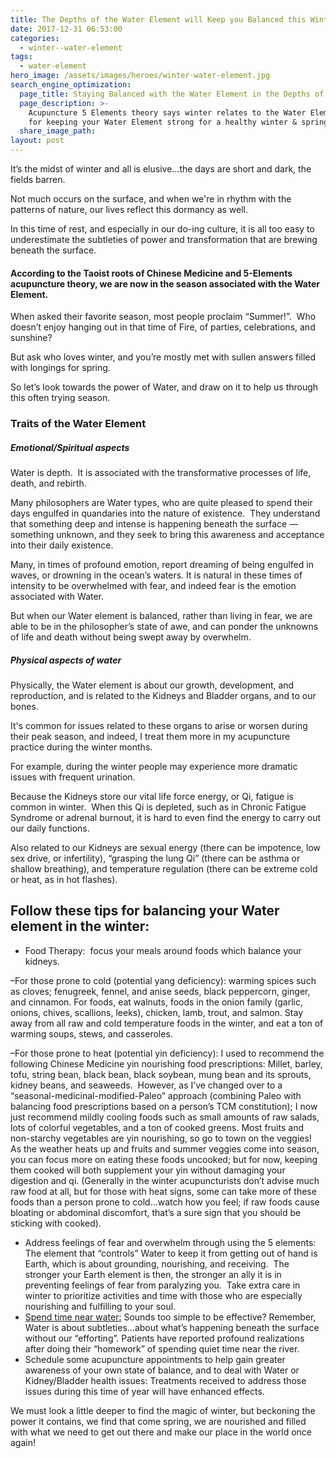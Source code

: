```yaml
---
title: The Depths of the Water Element will Keep you Balanced this Winter
date: 2017-12-31 06:53:00
categories:
  - winter--water-element
tags:
  - water-element
hero_image: /assets/images/heroes/winter-water-element.jpg
search_engine_optimization:
  page_title: Staying Balanced with the Water Element in the Depths of Winter
  page_description: >-
    Acupuncture 5 Elements theory says winter relates to the Water Element. Tips
    for keeping your Water Element strong for a healthy winter & spring ahead.
  share_image_path:
layout: post
---
```


It’s the midst of winter and all is elusive…the days are short and dark, the fields barren.&nbsp;

Not much occurs on the surface, and when we're in rhythm with the patterns of nature, our lives reflect this dormancy as well.&nbsp;

In this time of rest, and especially in our do-ing culture, it is all too easy to underestimate the subtleties of power and transformation that are brewing beneath the surface.

#### According to the Taoist roots of Chinese Medicine and 5-Elements acupuncture theory, we are now in the season associated with the Water Element.

When asked their favorite season, most people proclaim “Summer!”.&nbsp; Who doesn’t enjoy hanging out in that time of Fire, of parties, celebrations, and sunshine?&nbsp;

But ask who loves winter, and you’re mostly met with sullen answers filled with longings for spring.&nbsp;

So let’s look towards the power of Water, and draw on it to help us through this often trying season.

### Traits of the Water Element

##### Emotional/Spiritual aspects

Water is depth.&nbsp; It is associated with the transformative processes of life, death, and rebirth.&nbsp;

Many philosophers are Water types, who are quite pleased to spend their days engulfed in quandaries into the nature of existence.&nbsp; They understand that something deep and intense is happening beneath the surface — something unknown, and they seek to bring this awareness and acceptance into their daily existence.&nbsp;

Many, in times of profound emotion, report dreaming of being engulfed in waves, or drowning in the ocean’s waters. It is natural in these times of intensity to be overwhelmed with fear, and indeed fear is the emotion associated with Water.&nbsp;

But when our Water element is balanced, rather than living in fear, we are able to be in the philosopher’s state of awe, and can ponder the unknowns of life and death without being swept away by overwhelm.

##### Physical aspects of water

Physically, the Water element is about our growth, development, and reproduction, and is related to the Kidneys and Bladder organs, and to our bones.&nbsp;

It's common for issues related to these organs to arise or worsen during their peak season, and indeed, I treat them more in my acupuncture practice during the winter months.&nbsp;

For example, during the winter people may experience more dramatic issues with frequent urination.&nbsp;

Because the Kidneys store our vital life force energy, or Qi, fatigue is common in winter.&nbsp; When this Qi is depleted, such as in Chronic Fatigue Syndrome or adrenal burnout, it is hard to even find the energy to carry out our daily functions.&nbsp;

Also related to our Kidneys are sexual energy (there can be impotence, low sex drive, or infertility), “grasping the lung Qi” (there can be asthma or shallow breathing), and temperature regulation (there can be extreme cold or heat, as in hot flashes).

## Follow these tips for balancing your Water element in the winter:

* Food Therapy: &nbsp;focus your meals around foods which balance your kidneys.

–For those prone to cold (potential yang deficiency): warming spices such as cloves; fenugreek, fennel, and anise seeds, black peppercorn, ginger, and cinnamon. For foods, eat walnuts, foods in the onion family (garlic, onions, chives, scallions, leeks), chicken, lamb, trout, and salmon. Stay away from all raw and cold temperature foods in the winter, and eat a ton of warming soups, stews, and casseroles.

–For those prone to heat (potential yin deficiency): I used to recommend the following Chinese Medicine yin nourishing food prescriptions: Millet, barley, tofu, string bean, black bean, black soybean, mung bean and its sprouts, kidney beans, and seaweeds.&nbsp; However, as I’ve changed over to a “seasonal-medicinal-modified-Paleo” approach (combining Paleo with balancing food prescriptions based on a person’s TCM constitution); I now just recommend mildly cooling foods such as small amounts of raw salads, lots of colorful vegetables, and a ton of cooked greens. Most fruits and non-starchy vegetables are yin nourishing, so go to town on the veggies!&nbsp; As the weather heats up and fruits and summer veggies come into season, you can focus more on eating these foods uncooked; but for now, keeping them cooked will both supplement your yin without damaging your digestion and qi. (Generally in the winter acupuncturists don’t advise much raw food at all, but for those with heat signs, some can take more of these foods than a person prone to cold…watch how you feel; if raw foods cause bloating or abdominal discomfort, that’s a sure sign that you should be sticking with cooked).

* Address feelings of fear and overwhelm through using the 5 elements: The element that “controls” Water to keep it from getting out of hand is Earth, which is about grounding, nourishing, and receiving.&nbsp; The stronger your Earth element is then, the stronger an ally it is in preventing feelings of fear from paralyzing you.&nbsp; Take extra care in winter to prioritize activities and time with those who are especially nourishing and fulfilling to your soul.
* [Spend time near water:](http://www.wisdomwaysacupuncture.com/2010/12/07/spend-time-near-water-to-keep-yourself-balanced-during-dry-winters/) Sounds too simple to be effective? Remember, Water is about subtleties…about what’s happening beneath the surface without our “efforting”. Patients have reported profound realizations after doing their “homework” of spending quiet time near the river.
* Schedule some acupuncture appointments to help gain greater awareness of your own state of balance, and to deal with Water or Kidney/Bladder health issues: Treatments received to address those issues during this time of year will have enhanced effects.

We must look a little deeper to find the magic of winter, but beckoning the power it contains, we find that come spring, we are nourished and filled with what we need to get out there and make our place in the world once again!